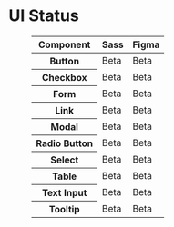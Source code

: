 # UI Status

<figure class="ods-table--figure">
  <table class="ods-table">
    <thead>
      <th scope="column">
        Component
      </th>
      <th scope="column">
        Sass
      </th>
      <th scope="column">
        Figma
      </th>
    </thead>
    <tbody>
      <tr>
        <th scope="row">
          Button
        </th>
        <td>
          Beta
        </td>
        <td>
          Beta
        </td>
      </tr>
      <tr>
        <th scope="row">
          Checkbox
        </th>
        <td>
          Beta
        </td>
        <td>
          Beta
        </td>
      </tr>
      <tr>
        <th scope="row">
          Form
        </th>
        <td>
          Beta
        </td>
        <td>
          Beta
        </td>
      </tr>
      <tr>
        <th scope="row">
          Link
        </th>
        <td>
          Beta
        </td>
        <td>
          Beta
        </td>
      </tr>
      <tr>
        <th scope="row">
          Modal
        </th>
        <td>
          Beta
        </td>
        <td>
          Beta
        </td>
      </tr>
      <tr>
        <th scope="row">
          Radio Button
        </th>
        <td>
          Beta
        </td>
        <td>
          Beta
        </td>
      </tr>
      <tr>
        <th scope="row">
          Select
        </th>
        <td>
          Beta
        </td>
        <td>
          Beta
        </td>
      </tr>
      <tr>
        <th scope="row">
          Table
        </th>
        <td>
          Beta
        </td>
        <td>
          Beta
        </td>
      </tr>
      <tr>
        <th scope="row">
          Text Input
        </th>
        <td>
          Beta
        </td>
        <td>
          Beta
        </td>
      </tr>
      <tr>
        <th scope="row">
          Tooltip
        </th>
        <td>
          Beta
        </td>
        <td>
          Beta
        </td>
      </tr>
    </tbody>
  </table>
</figure>
